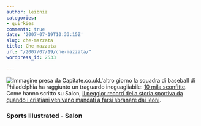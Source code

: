 ```yaml
---
author: leibniz
categories:
- quirkies
comments: true
date: '2007-07-19T10:33:15Z'
slug: che-mazzata
title: Che mazzata
url: "/2007/07/19/che-mazzata/"
wordpress_id: 2533

---
```

![Immagine presa da Capitate.co.uk](http://www.capitate.co.uk/MLB%20Caps/baseball_caps_phillies-alt.jpg)L'altro giorno la squadra di baseball di Philadelphia ha raggiunto un traguardo ineguagliabile: [10 mila sconfitte](http://sportsillustrated.cnn.com/2007/baseball/mlb/07/15/phillies.10000.ap/index.html?eref=fannation). Come hanno scritto su Salon, [il peggior record della storia sportiva da quando i cristiani venivano mandati a farsi sbranare dai leoni](http://www.salon.com/news/feature/2007/07/13/phillies/index_np.html?source=rss).


### Sports Illustrated - Salon
